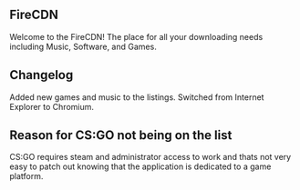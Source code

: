 ## FireCDN

Welcome to the FireCDN! The place for all your downloading needs including Music, Software, and Games.

## Changelog

Added new games and music to the listings.
Switched from Internet Explorer to Chromium.

## Reason for CS:GO not being on the list

CS:GO requires steam and administrator access to work and thats not very easy to patch out knowing that the application is dedicated to a game platform.



